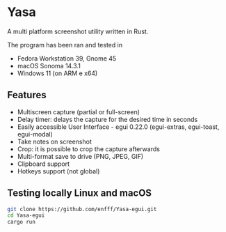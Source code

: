 # Yasa
A multi platform screenshot utility written in Rust. 

The program has been ran and tested in
- Fedora Workstation 39, Gnome 45
- macOS Sonoma 14.3.1
- Windows 11 (on ARM e x64)

## Features
- Multiscreen capture (partial or full-screen)
- Delay timer: delays the capture for the desired time in seconds
- Easily accessible User Interface - egui 0.22.0 (egui-extras, egui-toast, egui-modal)
- Take notes on screenshot
- Crop: it is possible to crop the capture afterwards
- Multi-format save to drive (PNG, JPEG, GIF)
- Clipboard support
- Hotkeys support (not global)



## Testing locally Linux and macOS

``` bash
git clone https://github.com/enfff/Yasa-egui.git
cd Yasa-egui
cargo run
```

